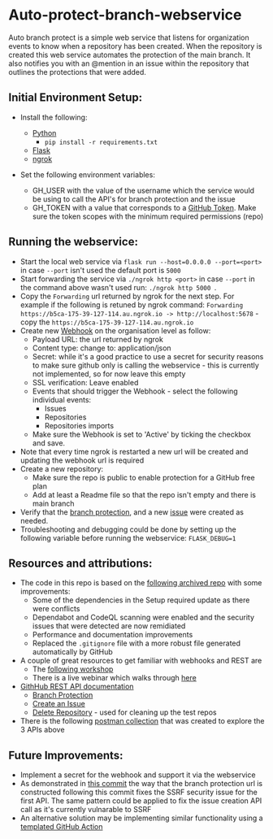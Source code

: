 # Auto-protect-branch-webservice

Auto branch protect is a simple web service that listens for organization events to know when a repository has been created. 
When the repository is created this web service automates the protection of the main branch. It also notifies you with an @mention in an issue within the repository that outlines the protections that were added.

## Initial Environment Setup:
- Install the following:
    - [Python](https://www.python.org/downloads/)
        - `pip install -r requirements.txt`
    - [Flask](https://flask.palletsprojects.com/en/2.2.x/installation/)
    - [ngrok](https://ngrok.com/download)

- Set the following environment variables:
    - GH_USER with the value of the username which the service would be using to call the API's for branch protection and the issue
    - GH_TOKEN  with a value that corresponds to a [GitHub Token](https://docs.github.com/en/authentication/keeping-your-account-and-data-secure/creating-a-personal-access-token).
Make sure the token scopes with the minimum required permissions (repo)



## Running the webservice:
- Start the local web service via `flask run --host=0.0.0.0 --port=<port>` in case `--port` isn't used the default port is `5000`
- Start forwarding the service via `./ngrok http <port>` in case `--port` in the command above wasn't used run: `./ngrok http 5000 `.
- Copy the `Forwarding` url returned by ngrok for the next step. For example if the following is retuned by ngrok command:
`Forwarding                    https://b5ca-175-39-127-114.au.ngrok.io -> http://localhost:5678` - copy the `https://b5ca-175-39-127-114.au.ngrok.io`
- Create new [Webhook](https://docs.github.com/en/developers/webhooks-and-events/webhooks/about-webhooks) on the organisation level as follow:
    - Payload URL: the url returned by ngrok
    - Content type: change to: application/json
    - Secret: while it's a good practice to use a secret for security reasons to make sure github only is calling the webservice - this is currently not implemented, so for now leave this empty
    - SSL verification: Leave enabled
    - Events that should trigger the Webhook - select the following individual events:
        - Issues
        - Repositories
        - Repositories imports
    - Make sure the Webhook is set to 'Active' by ticking the checkbox and save.
- Note that every time ngrok is restarted a new url will be created and updating the webhook url is required
- Create a new repository:
    - Make sure the repo is public to enable protection for a GitHub free plan
    - Add at least a Readme file so that the repo isn't empty and there is main branch
- Verify that the [branch protection](https://docs.github.com/en/repositories/configuring-branches-and-merges-in-your-repository/defining-the-mergeability-of-pull-requests/managing-a-branch-protection-rule), and a new [issue](https://docs.github.com/en/issues/tracking-your-work-with-issues/about-issues) were created as needed.
- Troubleshooting and debugging could be done by setting up the following variable before running the webservice: `FLASK_DEBUG=1`

## Resources and attributions:
- The code in this repo is based on the [following archived repo](https://github.com/zkoppert/Auto-branch-protect/blob/main/README.md) with some improvements:
    - Some of the dependencies in the Setup required update as there were conflicts
    - Dependabot and CodeQL scanning were enabled and the security issues that were detected are now remidiated
    - Performance and documentation improvements
    - Replaced the `.gitignore` file with a more robust file generated automatically by GitHub
- A couple of great resources to get familiar with webhooks and REST are
    - The [following workshop](https://github.com/githubsatelliteworkshops/webhooks-with-rest)
    - There is a live webinar which walks through [here](https://www.youtube.com/watch?v=wcxOJq9YemE)
- [GithHub REST API documentation](https://docs.github.com/en/rest?apiVersion=2022-11-28)
    - [Branch Protection](https://docs.github.com/en/rest/branches/branch-protection?apiVersion=2022-11-28)
    - [Create an Issue](https://docs.github.com/en/rest/issues/issues?apiVersion=2022-11-28#create-an-issue)
    - [Delete Repository](https://docs.github.com/en/rest/issues/issues?apiVersion=2022-11-28#create-an-issue) - used for cleaning up the test repos
- There is the following [postman collection](https://github.com/nir-gh-explore/GH-PostmanCollection) that was created to explore the 3 APIs above

## Future Improvements:
- Implement a secret for the webhook and support it via the webservice
- As demonstrated in [this commit](https://github.com/nir-gh-explore/auto-protect-branch-webservice/commit/c422b305c6c7764a0b0b6a650acddfe91ca8bcf5) the way that the branch protection url is constructed following this commit fixes the SSRF security issue for the first API. The same pattern could be applied to fix the issue creation API call as it's currently vulnarable to SSRF
- An alternative solution may be implementing similar functionality using a [templated GitHub Action](https://github.com/orgs/community/discussions/25748)
